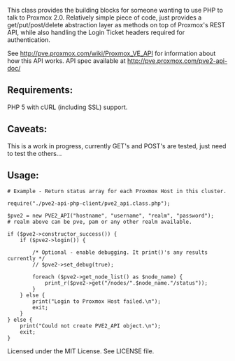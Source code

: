 This class provides the building blocks for someone wanting to use PHP to talk to Proxmox 2.0.
Relatively simple piece of code, just provides a get/put/post/delete abstraction layer as methods
on top of Proxmox's REST API, while also handling the Login Ticket headers required for authentication.

See http://pve.proxmox.com/wiki/Proxmox_VE_API for information about how this API works.
API spec available at http://pve.proxmox.com/pve2-api-doc/

## Requirements: ##

PHP 5 with cURL (including SSL) support.

## Caveats: ##

This is a work in progress, currently GET's and POST's are tested, just need to test the others...

## Usage: ##

    # Example - Return status array for each Proxmox Host in this cluster.

    require("./pve2-api-php-client/pve2_api.class.php");

    $pve2 = new PVE2_API("hostname", "username", "realm", "password");
    # realm above can be pve, pam or any other realm available.

    if ($pve2->constructor_success()) {
        if ($pve2->login()) {

            /* Optional - enable debugging. It print()'s any results currently */
            // $pve2->set_debug(true);

            foreach ($pve2->get_node_list() as $node_name) {
                print_r($pve2->get("/nodes/".$node_name."/status"));
            }
        } else {
            print("Login to Proxmox Host failed.\n");
            exit;
        }
    } else {
        print("Could not create PVE2_API object.\n");
        exit;
    }


Licensed under the MIT License.
See LICENSE file.
